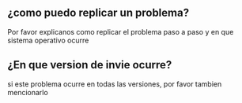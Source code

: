 ## ¿como puedo replicar un problema?
Por favor explicanos como replicar el problema paso a paso y en que sistema operativo ocurre
## ¿En que version de invie ocurre?
si este problema ocurre en todas las versiones, por favor tambien mencionarlo

